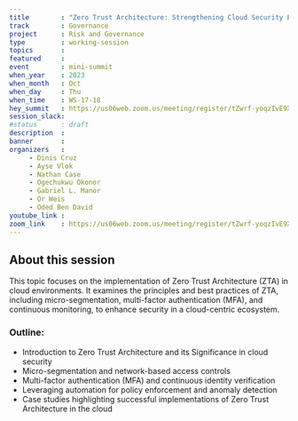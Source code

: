 ```yaml
---
title        : "Zero Trust Architecture: Strengthening Cloud Security Posture (Panel) "
track        : Governance
project      : Risk and Governance
type         : working-session
topics       :
featured     :
event        : mini-summit
when_year    : 2023
when_month   : Oct
when_day     : Thu
when_time    : WS-17-18
hey_summit   : https://us06web.zoom.us/meeting/register/tZwrf-yoqzIvE9Xay3GRcqLXma694AOxBYd6
session_slack:
#status      : draft
description  :
banner       : 
organizers   :
     - Dinis Cruz
     - Ayse Vlok
     - Nathan Case
     - Ogechukwu Okonor
     - Gabriel L. Manor
     - Or Weis
     - Oded Ben David
youtube_link : 
zoom_link    : https://us06web.zoom.us/meeting/register/tZwrf-yoqzIvE9Xay3GRcqLXma694AOxBYd6
---
```


## About this session
This topic focuses on the implementation of Zero Trust Architecture (ZTA) in cloud environments. It examines the principles and best practices of ZTA, including micro-segmentation, multi-factor authentication (MFA), and continuous monitoring, to enhance security in a cloud-centric ecosystem.

### Outline:
- Introduction to Zero Trust Architecture and its Significance in cloud security
- Micro-segmentation and network-based access controls
- Multi-factor authentication (MFA) and continuous identity verification
- Leveraging automation for policy enforcement and anomaly detection
- Case studies highlighting successful implementations of Zero Trust Architecture in the cloud

